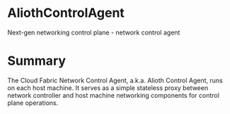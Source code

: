 # AliothControlAgent
Next-gen networking control plane - network control agent

# Summary
The Cloud Fabric Network Control Agent, a.k.a. Alioth Control Agent, runs on each host machine. It serves as a simple stateless proxy between network controller and host machine networking components for control plane operations.
